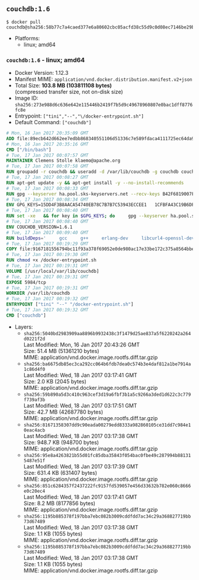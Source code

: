 ## `couchdb:1.6`

```console
$ docker pull couchdb@sha256:58b77c7a4caed377e6a80602cbc05acfd38c55d9c0d08ec7146be29b8492ba28
```

-	Platforms:
	-	linux; amd64

### `couchdb:1.6` - linux; amd64

-	Docker Version: 1.12.3
-	Manifest MIME: `application/vnd.docker.distribution.manifest.v2+json`
-	Total Size: **103.8 MB (103811108 bytes)**  
	(compressed transfer size, not on-disk size)
-	Image ID: `sha256:273e988d6c636e642e115446b2419f7b5d9c49678960807e0bac1dff8776fc8e`
-	Entrypoint: `["tini","--","\/docker-entrypoint.sh"]`
-	Default Command: `["couchdb"]`

```dockerfile
# Mon, 16 Jan 2017 20:35:09 GMT
ADD file:89ecb642d662ee7edbb868340551106d51336c7e589fdaca4111725ec64da957 in / 
# Mon, 16 Jan 2017 20:35:16 GMT
CMD ["/bin/bash"]
# Tue, 17 Jan 2017 00:07:57 GMT
MAINTAINER Clemens Stolle klaemo@apache.org
# Tue, 17 Jan 2017 00:07:58 GMT
RUN groupadd -r couchdb && useradd -d /var/lib/couchdb -g couchdb couchdb
# Tue, 17 Jan 2017 00:08:27 GMT
RUN apt-get update -y && apt-get install -y --no-install-recommends     ca-certificates     curl     erlang-nox     libicu52     libmozjs185-1.0     libnspr4     libnspr4-0d   && rm -rf /var/lib/apt/lists/*
# Tue, 17 Jan 2017 00:08:33 GMT
RUN gpg --keyserver ha.pool.sks-keyservers.net --recv-keys B42F6819007F00F88E364FD4036A9C25BF357DD4   && curl -o /usr/local/bin/gosu -fSL "https://github.com/tianon/gosu/releases/download/1.7/gosu-$(dpkg --print-architecture)"   && curl -o /usr/local/bin/gosu.asc -fSL "https://github.com/tianon/gosu/releases/download/1.7/gosu-$(dpkg --print-architecture).asc"   && gpg --verify /usr/local/bin/gosu.asc   && rm /usr/local/bin/gosu.asc   && chmod +x /usr/local/bin/gosu   && gpg --keyserver ha.pool.sks-keyservers.net --recv-keys 6380DC428747F6C393FEACA59A84159D7001A4E5   && curl -o /usr/local/bin/tini -fSL "https://github.com/krallin/tini/releases/download/v0.9.0/tini"   && curl -o /usr/local/bin/tini.asc -fSL "https://github.com/krallin/tini/releases/download/v0.9.0/tini.asc"   && gpg --verify /usr/local/bin/tini.asc   && rm /usr/local/bin/tini.asc   && chmod +x /usr/local/bin/tini
# Tue, 17 Jan 2017 00:08:34 GMT
ENV GPG_KEYS=15DD4F3B8AACA54740EB78C7B7B7C53943ECCEE1   1CFBFA43C19B6DF4A0CA3934669C02FFDF3CEBA3   25BBBAC113C1BFD5AA594A4C9F96B92930380381   4BFCA2B99BADC6F9F105BEC9C5E32E2D6B065BFB   5D680346FAA3E51B29DBCB681015F68F9DA248BC   7BCCEB868313DDA925DF1805ECA5BCB7BB9656B0   C3F4DFAEAD621E1C94523AEEC376457E61D50B88   D2B17F9DA23C0A10991AF2E3D9EE01E47852AEE4   E0AF0A194D55C84E4A19A801CDB0C0F904F4EE9B
# Tue, 17 Jan 2017 00:08:40 GMT
RUN set -xe   && for key in $GPG_KEYS; do     gpg --keyserver ha.pool.sks-keyservers.net --recv-keys "$key";   done
# Tue, 17 Jan 2017 00:08:40 GMT
ENV COUCHDB_VERSION=1.6.1
# Tue, 17 Jan 2017 00:09:40 GMT
RUN buildDeps='     gcc     g++     erlang-dev     libcurl4-openssl-dev     libicu-dev     libmozjs185-dev     libnspr4-dev     make   '   && apt-get update && apt-get install -y --no-install-recommends $buildDeps   && curl -fSL http://apache.osuosl.org/couchdb/source/$COUCHDB_VERSION/apache-couchdb-$COUCHDB_VERSION.tar.gz -o couchdb.tar.gz   && curl -fSL https://www.apache.org/dist/couchdb/source/$COUCHDB_VERSION/apache-couchdb-$COUCHDB_VERSION.tar.gz.asc -o couchdb.tar.gz.asc   && gpg --verify couchdb.tar.gz.asc   && mkdir -p /usr/src/couchdb   && tar -xzf couchdb.tar.gz -C /usr/src/couchdb --strip-components=1   && cd /usr/src/couchdb   && ./configure --with-js-lib=/usr/lib --with-js-include=/usr/include/mozjs   && make && make install   && apt-get purge -y --auto-remove $buildDeps   && rm -rf /var/lib/apt/lists/* /usr/src/couchdb /couchdb.tar.gz*   && chown -R couchdb:couchdb     /usr/local/lib/couchdb /usr/local/etc/couchdb     /usr/local/var/lib/couchdb /usr/local/var/log/couchdb /usr/local/var/run/couchdb   && chmod -R g+rw     /usr/local/lib/couchdb /usr/local/etc/couchdb     /usr/local/var/lib/couchdb /usr/local/var/log/couchdb /usr/local/var/run/couchdb   && mkdir -p /var/lib/couchdb   && sed -e 's/^bind_address = .*$/bind_address = 0.0.0.0/' -i /usr/local/etc/couchdb/default.ini   && sed -e 's!/usr/local/var/log/couchdb/couch.log$!/dev/null!' -i /usr/local/etc/couchdb/default.ini
# Tue, 17 Jan 2017 00:19:29 GMT
COPY file:9167181556794bc11f93a378f69052e0de980ac17e33be172c375a8564bbe89a in / 
# Tue, 17 Jan 2017 00:19:30 GMT
RUN chmod +x /docker-entrypoint.sh
# Tue, 17 Jan 2017 00:19:31 GMT
VOLUME [/usr/local/var/lib/couchdb]
# Tue, 17 Jan 2017 00:19:31 GMT
EXPOSE 5984/tcp
# Tue, 17 Jan 2017 00:19:31 GMT
WORKDIR /var/lib/couchdb
# Tue, 17 Jan 2017 00:19:32 GMT
ENTRYPOINT ["tini" "--" "/docker-entrypoint.sh"]
# Tue, 17 Jan 2017 00:19:32 GMT
CMD ["couchdb"]
```

-	Layers:
	-	`sha256:5040bd2983909aa8896b9932438c3f1479d25ae837a5f6220242a264d0221f2d`  
		Last Modified: Mon, 16 Jan 2017 20:43:26 GMT  
		Size: 51.4 MB (51361210 bytes)  
		MIME: application/vnd.docker.image.rootfs.diff.tar.gzip
	-	`sha256:ba6675db85ec3ca292cc064b6fdb7dea0c574b3e4daf812a1be7914a1c86d4f0`  
		Last Modified: Wed, 18 Jan 2017 03:17:41 GMT  
		Size: 2.0 KB (2045 bytes)  
		MIME: application/vnd.docker.image.rootfs.diff.tar.gzip
	-	`sha256:59b890a5d3c410c963cef3d19a6fbf3b1a5c9266a3ded1d622c3c779f739af3b`  
		Last Modified: Wed, 18 Jan 2017 03:17:51 GMT  
		Size: 42.7 MB (42687780 bytes)  
		MIME: application/vnd.docker.image.rootfs.diff.tar.gzip
	-	`sha256:81671358307dd9c90eada00279edd8333a982860105ce31dd7c984e10eac4acb`  
		Last Modified: Wed, 18 Jan 2017 03:17:38 GMT  
		Size: 948.7 KB (948700 bytes)  
		MIME: application/vnd.docker.image.rootfs.diff.tar.gzip
	-	`sha256:95e8a4263821b55d01fc85dba35843f054bac0fbe49c287994b881315487e51f`  
		Last Modified: Wed, 18 Jan 2017 03:17:39 GMT  
		Size: 631.4 KB (631407 bytes)  
		MIME: application/vnd.docker.image.rootfs.diff.tar.gzip
	-	`sha256:851c6284357f2437222fc9157fd539057e456d33632b782e060c8666e0c20ec4`  
		Last Modified: Wed, 18 Jan 2017 03:17:41 GMT  
		Size: 8.2 MB (8177856 bytes)  
		MIME: application/vnd.docker.image.rootfs.diff.tar.gzip
	-	`sha256:1195b885378f197bba7ebc082b3009cddfdd7ac34c29a368827719bb73d67489`  
		Last Modified: Wed, 18 Jan 2017 03:17:38 GMT  
		Size: 1.1 KB (1055 bytes)  
		MIME: application/vnd.docker.image.rootfs.diff.tar.gzip
	-	`sha256:1195b885378f197bba7ebc082b3009cddfdd7ac34c29a368827719bb73d67489`  
		Last Modified: Wed, 18 Jan 2017 03:17:38 GMT  
		Size: 1.1 KB (1055 bytes)  
		MIME: application/vnd.docker.image.rootfs.diff.tar.gzip
